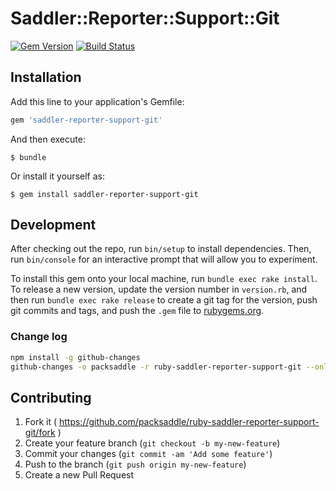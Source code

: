 # Saddler::Reporter::Support::Git

[![Gem Version](http://img.shields.io/gem/v/saddler-reporter-support-git.svg?style=flat)](http://badge.fury.io/rb/saddler-reporter-support-git)
[![Build Status](http://img.shields.io/travis/packsaddle/ruby-saddler-reporter-support-git/master.svg?style=flat)](https://travis-ci.org/packsaddle/ruby-saddler-reporter-support-git)

## Installation

Add this line to your application's Gemfile:

```ruby
gem 'saddler-reporter-support-git'
```

And then execute:

    $ bundle

Or install it yourself as:

    $ gem install saddler-reporter-support-git

## Development

After checking out the repo, run `bin/setup` to install dependencies. Then, run `bin/console` for an interactive prompt that will allow you to experiment.

To install this gem onto your local machine, run `bundle exec rake install`. To release a new version, update the version number in `version.rb`, and then run `bundle exec rake release` to create a git tag for the version, push git commits and tags, and push the `.gem` file to [rubygems.org](https://rubygems.org).

### Change log

```bash
npm install -g github-changes
github-changes -o packsaddle -r ruby-saddler-reporter-support-git --only-pulls --use-commit-body
```

## Contributing

1. Fork it ( https://github.com/packsaddle/ruby-saddler-reporter-support-git/fork )
2. Create your feature branch (`git checkout -b my-new-feature`)
3. Commit your changes (`git commit -am 'Add some feature'`)
4. Push to the branch (`git push origin my-new-feature`)
5. Create a new Pull Request

